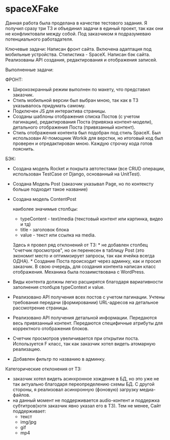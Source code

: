 # spaceXFake
Данная работа была проделана в качестве тестового задания.
Я получил сразу три ТЗ и объединил задачи в единый проект, так как они не конфликтовали между собой.
Под заказчиком я подразумеваю потенциального работадателя.

Ключевые задачи:
Написан фронт сайта. Включена адаптация под мобильные устройства. Стилистика - SpaceX.
Написан бэк сайта. Реализованы API создания, редактирования и отображения записей.

Выполненные задачи:

ФРОНТ:
* Широкоэкранный режим выполнен по макету, что представил заказчик.
* Стиль мобильной версии был выбран мною, так как в ТЗ указывалось придумать самому.
* Подключен JS для интерактива страницы.
* Созданы шаблоны отображения списка Постов (с учетом пагинации), редактирования Поста (привязка контент-модели), детального отображения Поста (привязанный контент).
* Стиль отображения контента был подобран под стиль SpaceX. Был использован AI-помощник Workik для верстки, но итоговый код был проверен и отредактирован мною. Каждую строчку кода готов пояснить.

БЭК:
* Создана модель Rocket и покрыта автотестами (все CRUD операции, использован TestCase от Django, основанный на UnitTest).
* Создана Модель Post (заказчик указывал Page, но по контексту больше подходит такое название)
* Создана модель ContentPost 

  наиболее значимые столбцы:
     * typeContent - text/media (текстовый контент или картинка, видео и тд)
     * title - заголовок блока
     * value - текст или ссылка на media.

  Здесь я провел ряд отклонений от ТЗ:
         * не добавлен столбец "счетчик просмотров", но он перенесен в таблицу Post (это экономит место и оптимизирует запросы, так как ячейка всегда ОДНА).
         * Создание Поста происходит через админку, как и просил заказчик. В свою очередь, для создания контента написан класс отображения. Механика была позаимствована с WordPress.

* Виды контента должны легко расширятся благодаря вариативности заполнения столбцов typeContext и value.
* Реализовано API получения всех постов с учетом пагинации. Учтены требования передачи (формировании) URL-адресов на детальное рассмотрение страницы.
* Реализовано API получения детальной информации. Передаются весь привязанный контент. Передаются специфичные атрибуты для корректного отображения блоков.
* Счетчик просмотров увеличивается при открытии поста. Используется F класс, так как заказчик хотел видеть атомарную реализацию.
* Добавлен фильтр по названию в админку.

Категорические отклонения от ТЗ:
* заказчик хотел видеть асинхронное хождение в БД, но это уже не так актуально благодаря переопределению схемы БД. С другой стороны, я реализовал асинхронную (фоновую) загрузку медиа-файлов.
* на данный момент не поддерживается audio-контент и поддержка субтитров(хотя заказчик явно указал его в ТЗ). Тем не менее, Сайт поддерживает:
     * текст
     * img/jpg
     * gif
     * mp4
